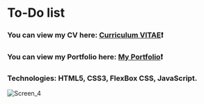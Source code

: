 # To-Do list #
### You can view my CV here: [Curriculum VITAE](https://zorger27.github.io)❗️ ###
### You can view my Portfolio here: [My Portfolio](https://Zorin.Expert)❗️ ###
### Technologies: HTML5, CSS3, FlexBox CSS, JavaScript. ###
![Screen_4](https://user-images.githubusercontent.com/30940416/169159123-a8e72512-878b-44bb-818e-2fa0e7c45a50.gif)

